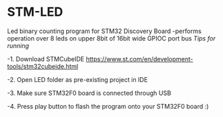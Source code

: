 # STM-LED
 Led binary counting program for STM32 Discovery Board
  -performs operation over 8 leds on upper 8bit of 16bit wide GPIOC port bus
*Tips for running*

 -1. Download STMCubeIDE https://www.st.com/en/development-tools/stm32cubeide.html
 
 -2. Open LED folder as pre-existing project in IDE
 
 -3. Make sure STM32F0 board is connected through USB
 
 -4. Press play button to flash the program onto your STM32F0 board :)
